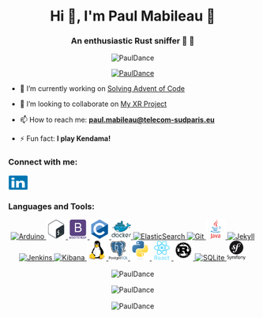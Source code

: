<h1 align="center">Hi 👋, I'm Paul Mabileau 🤪</h1>
<h3 align="center">An enthusiastic Rust sniffer 👃 🦀</h3>

<p align="center">
<img src="https://komarev.com/ghpvc/?username=pauldance&label=Profile%20views&color=0e75b6&style=flat"
     alt="PaulDance"/>
</p>

<p align="center">
<a href="https://github.com/ryo-ma/github-profile-trophy">
    <img src="https://github-profile-trophy.vercel.app/?username=pauldance"
         alt="PaulDance"/>
</a>
</p>

- 🔭 I’m currently working on [Solving Advent of Code](https://github.com/club-code/CodingChallenges)

- 👯 I’m looking to collaborate on [My XR Project](https://github.com/PaulDance/xr)

- 📫 How to reach me: **paul.mabileau@telecom-sudparis.eu**

- ⚡ Fun fact: **I play Kendama!**

<h3 align="left">Connect with me:</h3>
<p align="left">
<a href="https://linkedin.com/in/paul-mabileau-b70ab3178" target="_blank">
    <img align="center"
         src="https://github.com/devicons/devicon/raw/master/icons/linkedin/linkedin-original.svg"
         alt="Paul Mabileau"
         height="30"
         width="40"/>
</a>
</p>

<h3 align="left">Languages and Tools:</h3>
<p align="center">
<a href="https://www.arduino.cc/" target="_blank">
    <img src="https://cdn.worldvectorlogo.com/logos/arduino-1.svg"
         alt="Arduino"
         width="40"
         height="40"/>
</a>
<a href="https://www.gnu.org/software/bash/" target="_blank">
    <img src="https://github.com/devicons/devicon/raw/master/icons/bash/bash-original.svg"
         alt="Bash"
         width="40"
         height="40"/>
</a>
<a href="https://getbootstrap.com" target="_blank">
    <img src="https://github.com/devicons/devicon/raw/master/icons/bootstrap/bootstrap-plain-wordmark.svg"
         alt="Bootstrap"
         width="40"
         height="40"/>
</a>
<a href="https://www.cprogramming.com/" target="_blank">
    <img src="https://github.com/devicons/devicon/raw/master/icons/c/c-original.svg"
         alt="C"
         width="40"
         height="40"/>
</a>
<a href="https://www.docker.com/" target="_blank">
    <img src="https://github.com/devicons/devicon/raw/master/icons/docker/docker-original-wordmark.svg"
         alt="Docker"
         width="40"
         height="40"/>
</a>
<a href="https://www.elastic.co" target="_blank">
    <img src="https://www.vectorlogo.zone/logos/elastic/elastic-icon.svg"
         alt="ElasticSearch"
         width="40"
         height="40"/>
</a>
<a href="https://git-scm.com/" target="_blank">
    <img src="https://www.vectorlogo.zone/logos/git-scm/git-scm-icon.svg"
         alt="Git"
         width="40"
         height="40"/>
</a>
<a href="https://www.java.com" target="_blank">
    <img src="https://github.com/devicons/devicon/raw/master/icons/java/java-original-wordmark.svg"
         alt="Java"
         width="40"
         height="40"/>
</a>
<a href="https://jekyllrb.com/" target="_blank">
    <img src="https://www.vectorlogo.zone/logos/jekyllrb/jekyllrb-icon.svg"
         alt="Jekyll"
         width="40"
         height="40"/>
</a>
<a href="https://www.jenkins.io" target="_blank">
    <img src="https://www.vectorlogo.zone/logos/jenkins/jenkins-icon.svg"
         alt="Jenkins"
         width="40"
         height="40"/>
</a>
<a href="https://www.elastic.co/kibana" target="_blank">
    <img src="https://www.vectorlogo.zone/logos/elasticco_kibana/elasticco_kibana-icon.svg"
         alt="Kibana"
         width="40"
         height="40"/>
</a>
<a href="https://www.linux.org/" target="_blank">
    <img src="https://github.com/devicons/devicon/raw/master/icons/linux/linux-original.svg"
         alt="Linux"
         width="40"
         height="40"/>
</a>
<a href="https://www.postgresql.org" target="_blank">
    <img src="https://github.com/devicons/devicon/raw/master/icons/postgresql/postgresql-original-wordmark.svg"
         alt="PostgreSQL"
         width="40"
         height="40"/>
</a>
<a href="https://www.python.org" target="_blank">
    <img src="https://github.com/devicons/devicon/raw/master/icons/python/python-original.svg"
         alt="Python"
         width="40"
         height="40"/>
</a>
<a href="https://reactjs.org/" target="_blank">
    <img src="https://github.com/devicons/devicon/raw/master/icons/react/react-original-wordmark.svg"
         alt="React"
         width="40"
         height="40"/>
</a>
<a href="https://www.rust-lang.org" target="_blank">
    <img src="https://github.com/devicons/devicon/raw/master/icons/rust/rust-plain.svg"
         alt="Rust"
         width="40"
         height="40"/>
</a>
<a href="https://www.sqlite.org/" target="_blank">
    <img src="https://www.vectorlogo.zone/logos/sqlite/sqlite-icon.svg"
         alt="SQLite"
         width="40"
         height="40"/>
</a>
<a href="https://symfony.com" target="_blank">
    <img src="https://github.com/devicons/devicon/raw/master/icons/symfony/symfony-original-wordmark.svg"
         alt="Symfony"
         width="40"
         height="40"/>
</a>
</p>

<p align="center">
<img align="center"
     src="https://github-readme-stats.vercel.app/api/top-langs?username=pauldance&show_icons=true&locale=en&layout=compact"
     alt="PaulDance"/>
</p>

<p align="center">
<img align="center"
     src="https://github-readme-stats.vercel.app/api?username=pauldance&show_icons=true&locale=en"
     alt="PaulDance"/>
</p>

<p align="center">
<img align="center"
     src="https://github-readme-streak-stats.herokuapp.com/?user=pauldance&"
     alt="PaulDance"/>
</p>
